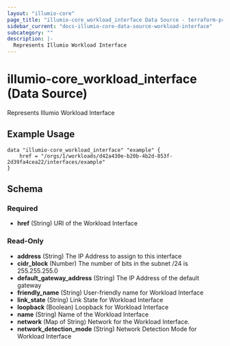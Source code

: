 ```yaml
---
layout: "illumio-core"
page_title: "illumio-core_workload_interface Data Source - terraform-provider-illumio-core"
sidebar_current: "docs-illumio-core-data-source-workload-interface"
subcategory: ""
description: |-
  Represents Illumio Workload Interface
---
```


# illumio-core_workload_interface (Data Source)

Represents Illumio Workload Interface

Example Usage
------------

```hcl
data "illumio-core_workload_interface" "example" {
    href = "/orgs/1/workloads/d42a430e-b20b-4b2d-853f-2d39fa4cea22/interfaces/example"
}
```


## Schema

### Required

- **href** (String) URI of the Workload Interface

### Read-Only

- **address** (String) The IP Address to assign to this interface
- **cidr_block** (Number) The number of bits in the subnet /24 is 255.255.255.0
- **default_gateway_address** (String) The IP Address of the default gateway
- **friendly_name** (String) User-friendly name for Workload Interface
- **link_state** (String) Link State for Workload Interface
- **loopback** (Boolean) Loopback for Workload Interface
- **name** (String) Name of the Workload Interface
- **network** (Map of String) Network for the Workload Interface.
- **network_detection_mode** (String) Network Detection Mode for Workload Interface


